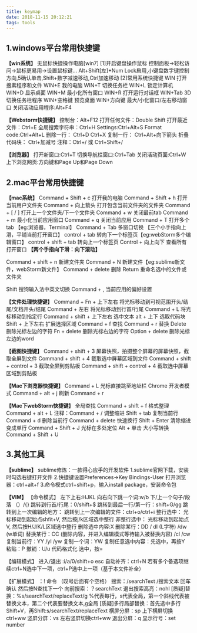 ```yaml
---
title: keymap
date: 2018-11-15 20:12:21
tags: tools
---
```

## 1.windows平台常用快捷键

**【win系统】**
无鼠标快捷操作电脑[win7]
[1]开启键盘操作鼠标
控制面板->轻松访问->鼠标更易用->设置鼠标键...
Alt+Shift[左]+Num Lock启用,小键盘数字键控制方向,5确认单击,Shift+数字减速移动,Ctrl加速移动
[2]常用系统快捷键
WIN 打开搜素程序和文件
WIN+E 我的电脑
WIN+T 切换任务栏
WIN+L 锁定计算机
WIN+D 显示桌面
WIN+M 最小化所有窗口
WIN+R 打开运行对话框
WIN+Tab 3D切换任务栏程序
WIN+空格键 预览桌面
WIN+方向键 最大/小化窗口/左右移动窗口
关闭活动应用程序:Alt+F4

**【Webstorm快捷键】**
控制台：Alt+F12
打开任何文件：Double Shift
打开最近文件：Ctrl+E
全局搜索字符串：Ctrl+H
Settings:Ctrl+Alt+S
Format code:Ctrl+Alt+L
删除一行： Ctrl+D Ctrl+X
复制一行： Ctrl+Alt+向下箭头
折叠代码块： Ctrl+加减号
注释：Ctrl+/ 或 Ctrl+Shift+/

**【浏览器】**
打开新窗口:Ctrl+T
切换导航栏窗口:Ctrl+Tab
关闭活动页面:Ctrl+W
上下浏览网页:方向键和Page Up和Page Down

## 2.mac平台常用快捷键

**【mac系统】**
Command + Shift + c 打开我的电脑
Command + Shift + h 打开当前用户文件夹
Command + 向上箭头 打开包含当前文件夹的文件夹
Command + [ / ] 打开上一个文件夹/下一个文件夹
Command + w 关闭最前tab
Command + m  最小化当前应用窗口
Command + q 关闭当前应用
Command + T 打开多个tab 【eg:浏览器，Terminal】
Command + Tab 多窗口切换 【三个小手指向上滑，平铺当前打开窗口】
control + tab 转向下一个标签页【eg:webStorm多个编辑窗口】
control + shift + tab 转向上一个标签页
Control + 向上向下 查看所有打开窗口
**【两个手指向下滑：向下滚动】**

Command + shift + n 新建文件夹
Command + N 新建文件【eg:sublime新文件，webStorm新文件】
Command + delete 删除
Return 重命名选中的文件或文件夹

Shift 搜狗输入法中英文切换
Command + , 当前应用的偏好设置

**【文件处理快捷键】**
Command + Fn + 上下左右 将光标移动到可视范围开头/结尾/文档开头/结尾
Command + 左右 将光标移动到行首/行尾
Command + L 将光标移动到指定行
Command + shift + 上下左右 选中文本
alt + 上下 选取代码块
Shift + 上下左右 扩展选择区域
Command + f 查找 
Command + r 替换 
Delete 删除光标左边的字符
Fn + delete 删除光标右边的字符
Option + delete 删除光标左边的word

**【截图快捷键】**
Command + shift + 3                 屏幕快照，拍摄整个屏幕的屏幕快照，截取全屏到文件
Command + shift + 4                 截取选中屏幕区域到文件
Command + shift + control + 3  截取全屏到剪贴板
Command + shift + control + 4  截取选中屏幕区域到剪贴板

**【Mac下浏览器快捷键】**
Command + L 光标直接跳至地址栏
Chrome 开发者模式  Command + alt + j
刷新 Command + r

**【Mac下webStorm快捷键】**
全局查找 Command + shift + f
格式整理 Command + alt + L
注释：Command + /
调整缩进 Shift +  tab
复制当前行 Command + d
删除当前行 Command + delete
快速换行 Shift + Enter
清除缩进变成单行 Command + Shift + J
光标在多处定位 Alt + 单击
大小写转换 Command + Shift + U

## 3.其他工具

**【sublime】**
sublime修炼：一款得心应手的开发软件
1.sublime官网下载，安装时勾选右键打开文件
2.快捷键设置Preferences->Key Bindings-User
打开浏览器：ctrl+alt+f
3.命令模式ctrl+shift+p，输入install package，安装命令包

**【VIM】**
【命令模式】
左下上右:HJKL
向右向下跳一个词:w/b
下/上一个句子/段落 （）/{}
跳转到行首/行尾：0/shift+$
跳转到最后一行/第一行：shift+G/gg
跳转到上一次编辑的地方：
跳转到上一次编辑的文件：ctrl+o/ctrl+i
整行选中： 光标移动到起始点shfit+V, 然后按j/k区域选中整行
非整行选中： 光标移动到起始点V, 然后按H/J/K/L区域选中整行
删除选中内容:X
删除某行：DD / dl (L字符) /dw (w单词)
替换某行：CC (删除内容，并进入编辑模式等待输入被替换内容) /cl /cw
复制当前行：YY /yl /yw
复制一个词：YW
复制任意选中内容：先选中，再按Y
粘贴：P
撤销：U/u
代码格式化 选中，按=

【编辑模式】
进入/退出 :i/a/0/shift+o esc
自动补齐：ctrl+N 若有多个备选项继续ctrl+N选中下一项，ctrl+P选中上一项（基于本文件补全）

【扩展模式】
：! 命令 （叹号后面有个空格）
搜索：/searchText /搜索文本 回车确认 然后按N查找下一个
向前搜索：？searchText
退出搜索高亮：nohl
[质疑]替换：%s/searchText/replaceText/g %代表每行，s代表全局，第一个斜线代表被替换文本，第二个代表要替换文本,g全局
[质疑]多行局部替换：首先选中多行Shift+V，再Shift:s/searchText/replaceText
横屏分屏：sp 上下横屏切换ctrl+ww
竖屏分屏：vs 左右竖屏切换ctrl+ww
退出分屏：q
显示行号：set number